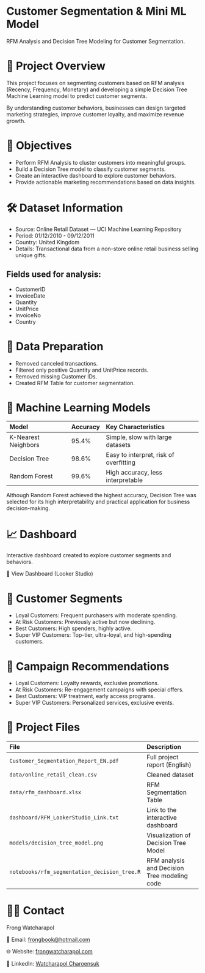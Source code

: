 # Customer Segmentation & Mini ML Model
RFM Analysis and Decision Tree Modeling for Customer Segmentation.

# 📖 Project Overview
This project focuses on segmenting customers based on RFM analysis (Recency, Frequency, Monetary) and developing a simple Decision Tree Machine Learning model to predict customer segments.

By understanding customer behaviors, businesses can design targeted marketing strategies, improve customer loyalty, and maximize revenue growth.

# 🎯 Objectives
- Perform RFM Analysis to cluster customers into meaningful groups.
- Build a Decision Tree model to classify customer segments.
- Create an interactive dashboard to explore customer behaviors.
- Provide actionable marketing recommendations based on data insights.

# 🛠 Dataset Information
- Source: Online Retail Dataset — UCI Machine Learning Repository
- Period: 01/12/2010 - 09/12/2011
- Country: United Kingdom
- Details: Transactional data from a non-store online retail business selling unique gifts.
 ## Fields used for analysis:
 - CustomerID
 - InvoiceDate
 - Quantity
 - UnitPrice
 - InvoiceNo
 - Country

# 🧹 Data Preparation
- Removed canceled transactions.
- Filtered only positive Quantity and UnitPrice records.
- Removed missing Customer IDs.
- Created RFM Table for customer segmentation.

# 🤖 Machine Learning Models

| Model | Accuracy | Key Characteristics |
|:--------|:--------|:--------|
| K-Nearest Neighbors | 95.4% | Simple, slow with large datasets |
| Decision Tree | 98.6% | Easy to interpret, risk of overfitting |
| Random Forest | 99.6% | High accuracy, less interpretable |

Although Random Forest achieved the highest accuracy, 
Decision Tree was selected for its high interpretability 
and practical application for business decision-making.

# 📈 Dashboard
Interactive dashboard created to explore customer segments and behaviors.

🔗 View Dashboard (Looker Studio)

# 🧠 Customer Segments
- Loyal Customers: Frequent purchasers with moderate spending.
- At Risk Customers: Previously active but now declining.
- Best Customers: High spenders, highly active.
- Super VIP Customers: Top-tier, ultra-loyal, and high-spending customers.

# 📢 Campaign Recommendations
- Loyal Customers: Loyalty rewards, exclusive promotions.
- At Risk Customers: Re-engagement campaigns with special offers.
- Best Customers: VIP treatment, early access programs.
- Super VIP Customers: Personalized services, exclusive events.

# 📂 Project Files
| File | Description |
|:--------|:--------|
| `Customer_Segmentation_Report_EN.pdf` | Full project report (English) |
| `data/online_retail_clean.csv` | Cleaned dataset |
| `data/rfm_dashboard.xlsx` | RFM Segmentation Table |
| `dashboard/RFM_LookerStudio_Link.txt` | Link to the interactive dashboard |
| `models/decision_tree_model.png` | Visualization of Decision Tree Model |
| `notebooks/rfm_segmentation_decision_tree.R` | RFM analysis and Decision Tree modeling code |

# 👨‍💻 Contact
Frong Watcharapol

📧 Email: frongbook@hotmail.com

🌐 Website: [frongwatcharapol.com](www.......com)

🔗 LinkedIn: [Watcharapol Charoensuk](www.linkedin.com/in/watcharapol-charoensuk-336b4a342)

